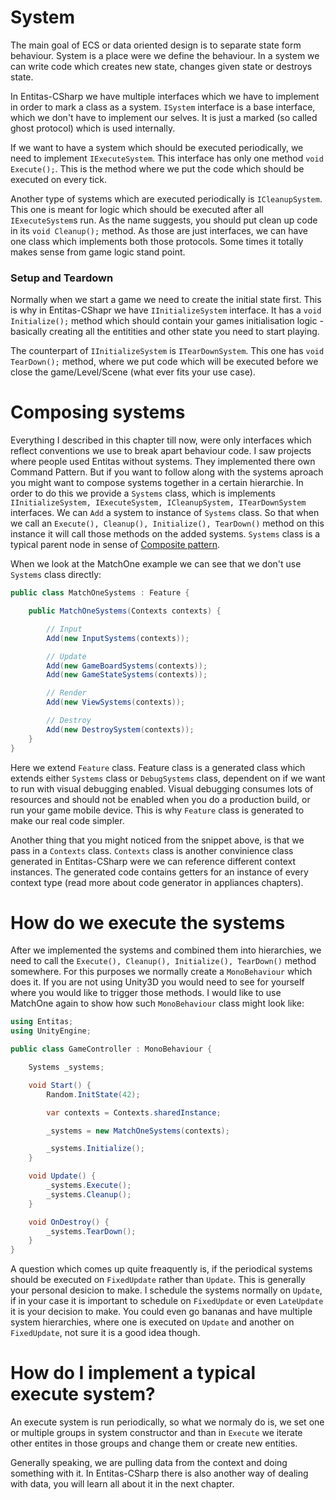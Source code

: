 # System
The main goal of ECS or data oriented design is to separate state form behaviour. System is a place were we define the behaviour. In a system we can write code which creates new state, changes given state or destroys state.

In Entitas-CSharp we have multiple interfaces which we have to implement in order to mark a class as a system. `ISystem` interface is a base interface, which we don't have to implement our selves. It is just a marked (so called ghost protocol) which is used internally.

If we want to have a system which should be executed periodically, we need to implement `IExecuteSystem`. This interface has only one method `void Execute();`. This is the method where we put the code which should be executed on every tick.

Another type of systems which are executed periodically is `ICleanupSystem`. This one is meant for logic which should be executed after all `IExecuteSystem`s run. As the name suggests, you should put clean up code in its `void Cleanup();` method. As those are just interfaces, we can have one class which implements both those protocols. Some times it totally makes sense from game logic stand point.

### Setup and Teardown

Normally when we start a game we need to create the initial state first. This is why in Entitas-CShapr we have `IInitializeSystem` interface. It has a `void Initialize();` method which should contain your games initialisation logic - basically creating all the entitities and other state you need to start playing.

The counterpart of `IInitializeSystem` is `ITearDownSystem`. This one has `void TearDown();` method, where we put code which will be executed before we close the game/Level/Scene (what ever fits your use case).

# Composing systems
Everything I described in this chapter till now, were only interfaces which reflect conventions we use to break apart behaviour code. I saw projects where people used Entitas without systems. They implemented there own Command Pattern. But if you want to follow along with the systems aproach you might want to compose systems together in a certain hierarchie. In order to do this we provide a `Systems` class, which is implements `IInitializeSystem, IExecuteSystem, ICleanupSystem, ITearDownSystem` interfaces. We can `Add` a system to instance of `Systems` class. So that when we call an `Execute(), Cleanup(), Initialize(), TearDown()` method on this instance it will call those methods on the added systems. `Systems` class is a typical parent node in sense of [Composite pattern](https://en.wikipedia.org/wiki/Composite_pattern). 

When we look at the MatchOne example we can see that we don't use `Systems` class directly:

```csharp
public class MatchOneSystems : Feature {

    public MatchOneSystems(Contexts contexts) {

        // Input
        Add(new InputSystems(contexts));

        // Update
        Add(new GameBoardSystems(contexts));
        Add(new GameStateSystems(contexts));

        // Render
        Add(new ViewSystems(contexts));

        // Destroy
        Add(new DestroySystem(contexts));
    }
}
```

Here we extend `Feature` class. Feature class is a generated class which extends either `Systems` class or `DebugSystems` class, dependent on if we want to run with visual debugging enabled. Visual debugging consumes lots of resources and should not be enabled when you do a production build, or run your game mobile device. This is why `Feature` class is generated to make our real code simpler.

Another thing that you might noticed from the snippet above, is that we pass in a `Contexts` class. `Contexts` class is another convinience class generated in Entitas-CSharp were we can reference different context instances. The generated code contains getters for an instance of every context type (read more about code generator in appliances chapters).

# How do we execute the systems
After we implemented the systems and combined them into hierarchies, we need to call the `Execute(), Cleanup(), Initialize(), TearDown()` method somewhere. For this purposes we normally create a `MonoBehaviour` which does it. If you are not using Unity3D you would need to see for yourself where you would like to trigger those methods. I would like to use MatchOne again to show how such `MonoBehaviour` class might look like:

```csharp
using Entitas;
using UnityEngine;

public class GameController : MonoBehaviour {

    Systems _systems;

    void Start() {
        Random.InitState(42);

        var contexts = Contexts.sharedInstance;

        _systems = new MatchOneSystems(contexts);

        _systems.Initialize();
    }

    void Update() {
        _systems.Execute();
        _systems.Cleanup();
    }

    void OnDestroy() {
        _systems.TearDown();
    }
}
```

A question which comes up quite freaquently is, if the periodical systems should be executed on `FixedUpdate` rather than `Update`. This is generally your personal desicion to make. I schedule the systems normally on `Update`, if in your case it is important to schedule on `FixedUpdate` or even `LateUpdate` it is your decision to make. You could even go bananas and have multiple system hierarchies, where one is executed on `Update` and another on `FixedUpdate`, not sure it is a good idea though.

# How do I implement a typical execute system?
An execute system is run periodically, so what we normaly do is, we set one or multiple groups in system constructor and than in `Execute` we iterate other entites in those groups and change them or create new entities.

Generally speaking, we are pulling data from the context and doing something with it. In Entitas-CSharp there is also another way of dealing with data, you will learn all about it in the next chapter.